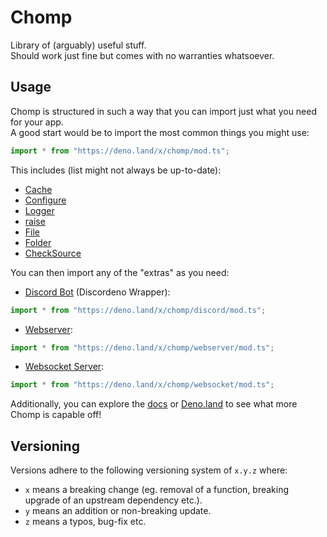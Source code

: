 # Chomp
Library of (arguably) useful stuff.  
Should work just fine but comes with no warranties whatsoever.  

## Usage

Chomp is structured in such a way that you can import just what you need for your app.  
A good start would be to import the most common things you might use:
```ts
import * from "https://deno.land/x/chomp/mod.ts";
```

This includes (list might not always be up-to-date):
- [Cache](docs/core/cache.md)
- [Configure](docs/core/configure.md)
- [Logger](docs/logging/logger.md)
- [raise](docs/error/raise.md)
- [File](docs/filesystem/file.md)
- [Folder](docs/filesystem/folder.md)
- [CheckSource](docs/utility/check-source.md)

You can then import any of the "extras" as you need:

- [Discord Bot](docs/discord/README.md) (Discordeno Wrapper):
```ts
import * from "https://deno.land/x/chomp/discord/mod.ts";
```
- [Webserver](docs/webserver/README.md):
```ts 
import * from "https://deno.land/x/chomp/webserver/mod.ts";
```
- [Websocket Server](docs/websocket/README.md):
```ts 
import * from "https://deno.land/x/chomp/websocket/mod.ts";
```

Additionally, you can explore the [docs](/docs) or [Deno.land](https://doc.deno.land/https://deno.land/x/chomp/mod.ts) to see what more Chomp is capable off!

## Versioning

Versions adhere to the following versioning system of `x.y.z` where:
- `x` means a breaking change (eg. removal of a function, breaking upgrade of an upstream dependency etc.).
- `y` means an addition or non-breaking update.
- `z` means a typos, bug-fix etc.

